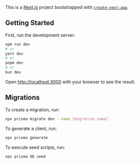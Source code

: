This is a [Next.js](https://nextjs.org/) project bootstrapped with [`create-next-app`](https://github.com/vercel/next.js/tree/canary/packages/create-next-app).

## Getting Started

First, run the development server:

```bash
npm run dev
# or
yarn dev
# or
pnpm dev
# or
bun dev
```

Open [http://localhost:3000](http://localhost:3000) with your browser to see the result.

## Migrations

To create a migration, run:

```bash
npx prisma migrate dev --name [migration_name]
```

To generate a client, run:

```bash
npx prisma generate
```

To execute seed scripts, run:

```bash
npx prisma db seed
```
